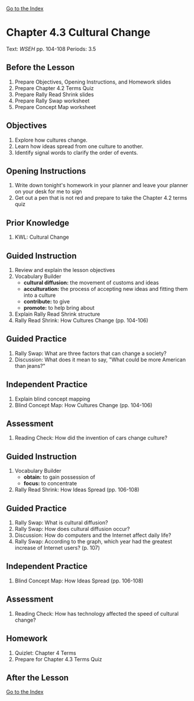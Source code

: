 [Go to the Index](index.html)

# Chapter 4.3 Cultural Change

Text: *WSEH* pp. 104-108 
Periods: 3.5

## Before the Lesson

1. Prepare Objectives, Opening Instructions, and Homework slides
2. Prepare Chapter 4.2 Terms Quiz
3. Prepare Rally Read Shrink slides
4. Prepare Rally Swap worksheet
5. Prepare Concept Map worksheet

## Objectives

1. Explore how cultures change.
2. Learn how ideas spread from one culture to another.
3. Identify signal words to clarify the order of events.

## Opening Instructions

1. Write down tonight's homework in your planner and leave your planner on your desk for me to sign
2. Get out a pen that is not red and prepare to take the Chapter 4.2 terms quiz

## Prior Knowledge

1. KWL: Cultural Change

## Guided Instruction

1. Review and explain the lesson objectives
2. Vocabulary Builder
   - **cultural diffusion:** the movement of customs and ideas
   - **acculturation:** the process of accepting new ideas and fitting them into a culture
   - **contribute:** to give
   - **promote:** to help bring about
3. Explain Rally Read Shrink structure
4. Rally Read Shrink: How Cultures Change (pp. 104-106)

## Guided Practice

1. Rally Swap: What are three factors that can change a society?
2. Discussion: What does it mean to say, "What could be more American than jeans?"

## Independent Practice

1. Explain blind concept mapping
2. Blind Concept Map: How Cultures Change (pp. 104-106)

## Assessment

1. Reading Check: How did the invention of cars change culture?

## Guided Instruction

1. Vocabulary Builder
   - **obtain:** to gain possession of
   - **focus:** to concentrate
2. Rally Read Shrink: How Ideas Spread (pp. 106-108)

## Guided Practice

1. Rally Swap: What is cultural diffusion?
2. Rally Swap: How does cultural diffusion occur?
3. Discussion: How do computers and the Internet affect daily life?
4. Rally Swap: According to the graph, which year had the greatest increase of Internet users? (p. 107)

## Independent Practice

1. Blind Concept Map: How Ideas Spread (pp. 106-108)

## Assessment

1. Reading Check: How has technology affected the speed of cultural change?

## Homework

1. Quizlet: Chapter 4 Terms
2. Prepare for Chapter 4.3 Terms Quiz

## After the Lesson

[Go to the Index](index.html)
